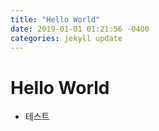 ```yaml
---
title: "Hello World"
date: 2019-01-01 01:21:56 -0400
categories: jekyll update
---
```

# Hello World
- 테스트